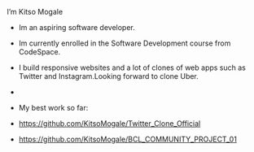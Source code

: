   I’m Kitso Mogale
- Im an aspiring software developer.
- Im currently enrolled in the Software Development course from CodeSpace.
- I build responsive websites and a lot of clones of web apps such as Twitter and Instagram.Looking forward to clone Uber.

- 
- My best work so far:
- https://github.com/KitsoMogale/Twitter_Clone_Official
- https://github.com/KitsoMogale/BCL_COMMUNITY_PROJECT_01



